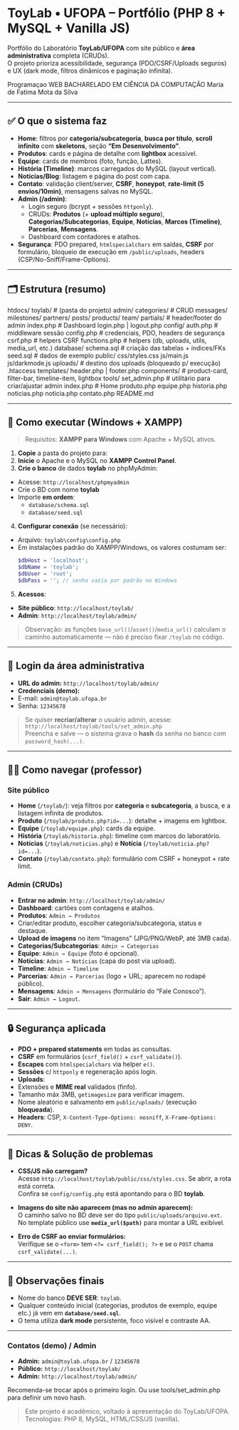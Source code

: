 # ToyLab • UFOPA – Portfólio (PHP 8 + MySQL + Vanilla JS)

Portfólio do Laboratório **ToyLab/UFOPA** com site público e **área administrativa** completa (CRUDs).  
O projeto prioriza acessibilidade, segurança (PDO/CSRF/Uploads seguros) e UX (dark mode, filtros dinâmicos e paginação infinita).

Programaçao WEB
BACHARELADO EM CIÊNCIA DA COMPUTAÇÃO
Maria de Fatima Mota da Silva

---

## ✅ O que o sistema faz

- **Home**: filtros por **categoria/subcategoria**, **busca por título**, **scroll infinito** com **skeletons**, seção **“Em Desenvolvimento”**.
- **Produtos**: cards e página de detalhe com **lightbox** acessível.
- **Equipe**: cards de membros (foto, função, Lattes).
- **História (Timeline)**: marcos carregados do MySQL (layout vertical).
- **Notícias/Blog**: listagem e página do post com capa.
- **Contato**: validação client/server, **CSRF**, **honeypot**, **rate-limit (5 envios/10min)**, mensagens salvas no MySQL.
- **Admin (/admin)**:
  - Login seguro (bcrypt + sessões `httponly`).
  - CRUDs: **Produtos** (+ **upload múltiplo seguro**), **Categorias/Subcategorias**, **Equipe**, **Notícias**, **Marcos (Timeline)**, **Parcerias**, **Mensagens**.
  - Dashboard com contadores e atalhos.
- **Segurança**: PDO prepared, `htmlspecialchars` em saídas, **CSRF** por formulário, bloqueio de execução em `/public/uploads`, headers (CSP/No-Sniff/Frame-Options).

---

## 🗂️ Estrutura (resumo)

htdocs/
  toylab/                     # (pasta do projeto)
    admin/
      categories/            # CRUD
      messages/
      milestones/
      partners/
      posts/
      products/
      team/
      partials/              # header/footer do admin
      index.php              # Dashboard
      login.php | logout.php
    config/
      auth.php               # middleware sessão
      config.php             # credenciais, PDO, headers de segurança
      csrf.php               # helpers CSRF
      functions.php          # helpers (db, uploads, utils, media_url, etc.)
    database/
      schema.sql             # criação das tabelas + índices/FKs
      seed.sql               # dados de exemplo
    public/
      css/styles.css
      js/main.js
      js/darkmode.js
      uploads/               # destino dos uploads (bloqueado p/ execução)
      .htaccess
    templates/
      header.php | footer.php
      components/            # product-card, filter-bar, timeline-item, lightbox
    tools/
      set_admin.php          # utilitário para criar/ajustar admin
    index.php                # Home
    produto.php
    equipe.php
    historia.php
    noticias.php
    noticia.php
    contato.php
    README.md



---

## 🧭 Como executar (Windows + XAMPP)

> Requisitos: **XAMPP para Windows** com Apache + MySQL ativos.

1. **Copie** a pasta do projeto para:
2. **Inicie** o Apache e o MySQL no **XAMPP Control Panel**.
3. **Crie o banco** de dados **toylab** no phpMyAdmin:
- Acesse: `http://localhost/phpmyadmin`
- Crie o BD com nome **toylab**
- Importe **em ordem**:
  - `database/schema.sql`
  - `database/seed.sql`
4. **Configurar conexão** (se necessário):
- Arquivo: `toylab\config\config.php`
- Em instalações padrão do XAMPP/Windows, os valores costumam ser:
  ```php
  $dbHost = 'localhost';
  $dbName = 'toylab';
  $dbUser = 'root';
  $dbPass = ''; // senha vazia por padrão no Windows
  ```
5. **Acessos**:
- **Site público**: `http://localhost/toylab/`
- **Admin**: `http://localhost/toylab/admin/`

> Observação: as funções `base_url()`/`asset()`/`media_url()` calculam o caminho automaticamente — não é preciso fixar `/toylab` no código.

---

## 🔐 Login da área administrativa

- **URL do admin:** `http://localhost/toylab/admin/`
- **Credenciais (demo):**
- E-mail: `admin@toylab.ufopa.br`
- Senha:  `12345678`

> Se quiser **recriar/alterar** o usuário admin, acesse:  
> `http://localhost/toylab/tools/set_admin.php`  
> Preencha e salve — o sistema grava o **hash** da senha no banco com `password_hash(...)`.

---

## 🧑‍🏫 Como navegar (professor)

### Site público
- **Home** (`/toylab/`): veja filtros por **categoria** e **subcategoria**, a busca, e a listagem infinita de produtos.  
- **Produto** (`/toylab/produto.php?id=...`): detalhe + imagens em lightbox.  
- **Equipe** (`/toylab/equipe.php`): cards da equipe.  
- **História** (`/toylab/historia.php`): timeline com marcos do laboratório.  
- **Notícias** (`/toylab/noticias.php`) e **Notícia** (`/toylab/noticia.php?id=...`).  
- **Contato** (`/toylab/contato.php`): formulário com CSRF + honeypot + rate limit.

### Admin (CRUDs)
- **Entrar no admin**: `http://localhost/toylab/admin/`
- **Dashboard**: cartões com contagens e atalhos.
- **Produtos**: `Admin → Produtos`
- Criar/editar produto, escolher categoria/subcategoria, status e destaque.
- **Upload de imagens** no item “Imagens” (JPG/PNG/WebP, até 3MB cada).
- **Categorias/Subcategorias**: `Admin → Categorias`
- **Equipe**: `Admin → Equipe` (foto é opcional).
- **Notícias**: `Admin → Notícias` (capa do post via upload).
- **Timeline**: `Admin → Timeline`
- **Parcerias**: `Admin → Parcerias` (logo + URL; aparecem no rodapé público).
- **Mensagens**: `Admin → Mensagens` (formulário do “Fale Conosco”).
- **Sair**: `Admin → Logout`.

---

## 🔒 Segurança aplicada

- **PDO + prepared statements** em todas as consultas.
- **CSRF** em formulários (`csrf_field()` + `csrf_validate()`).
- **Escapes** com `htmlspecialchars` via helper `e()`.
- **Sessões** c/ `httponly` e regeneração após login.
- **Uploads**:
- Extensões e **MIME real** validados (finfo).
- Tamanho máx 3MB, `getimagesize` para verificar imagem.
- Nome aleatório e salvamento em `public/uploads/` (execução **bloqueada**).
- **Headers**: CSP, `X-Content-Type-Options: nosniff`, `X-Frame-Options: DENY`.

---

## 🔎 Dicas & Solução de problemas

- **CSS/JS não carregam?**  
Acesse `http://localhost/toylab/public/css/styles.css`. Se abrir, a rota está correta.  
Confira se `config/config.php` está apontando para o BD **toylab**.

- **Imagens do site não aparecem (mas no admin aparecem):**  
O caminho salvo no BD deve ser do tipo `public/uploads/arquivo.ext`.  
No template público use **`media_url($path)`** para montar a URL exibível.

- **Erro de CSRF ao enviar formulários:**  
Verifique se o `<form>` tem `<?= csrf_field(); ?>` e se o `POST` chama `csrf_validate(...)`.

---

## 📌 Observações finais

- Nome do banco **DEVE SER**: `toylab`.  
- Qualquer conteúdo inicial (categorias, produtos de exemplo, equipe etc.) já vem em **`database/seed.sql`**.  
- O tema utiliza **dark mode** persistente, foco visível e contraste AA.

---

### Contatos (demo) / Admin
- **Admin:** `admin@toylab.ufopa.br` / `12345678`
- **Público:** `http://localhost/toylab/`
- **Admin:** `http://localhost/toylab/admin/`

Recomenda-se trocar após o primeiro login.
Ou use tools/set_admin.php para definir um novo hash.

> Este projeto é acadêmico, voltado à apresentação do ToyLab/UFOPA.  
> Tecnologias: PHP 8, MySQL, HTML/CSS/JS (vanilla).
